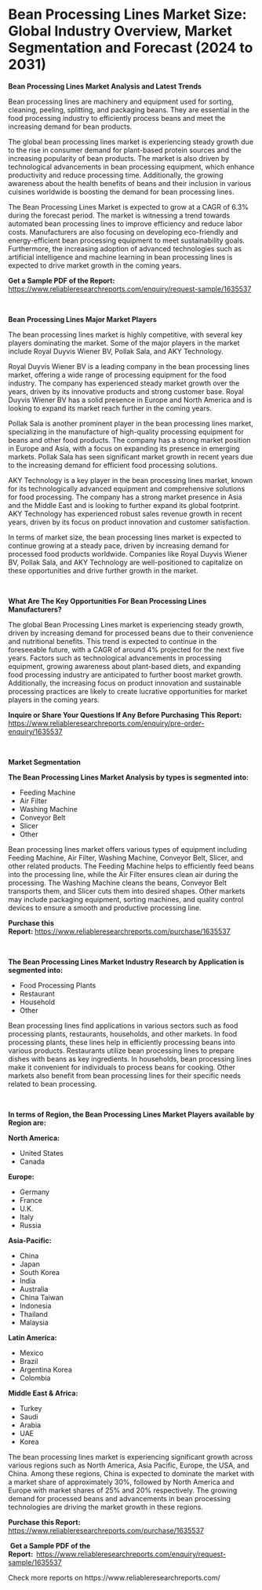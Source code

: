<p><h1>Bean Processing Lines Market Size: Global Industry Overview, Market Segmentation and Forecast (2024 to 2031)</h1></p><p><strong>Bean Processing Lines Market Analysis and Latest Trends</strong></p>
<p><p>Bean processing lines are machinery and equipment used for sorting, cleaning, peeling, splitting, and packaging beans. They are essential in the food processing industry to efficiently process beans and meet the increasing demand for bean products.</p><p>The global bean processing lines market is experiencing steady growth due to the rise in consumer demand for plant-based protein sources and the increasing popularity of bean products. The market is also driven by technological advancements in bean processing equipment, which enhance productivity and reduce processing time. Additionally, the growing awareness about the health benefits of beans and their inclusion in various cuisines worldwide is boosting the demand for bean processing lines.</p><p>The Bean Processing Lines Market is expected to grow at a CAGR of 6.3% during the forecast period. The market is witnessing a trend towards automated bean processing lines to improve efficiency and reduce labor costs. Manufacturers are also focusing on developing eco-friendly and energy-efficient bean processing equipment to meet sustainability goals. Furthermore, the increasing adoption of advanced technologies such as artificial intelligence and machine learning in bean processing lines is expected to drive market growth in the coming years.</p></p>
<p><strong>Get a Sample PDF of the Report:&nbsp;</strong> <a href="https://www.reliableresearchreports.com/enquiry/request-sample/1635537">https://www.reliableresearchreports.com/enquiry/request-sample/1635537</a></p>
<p>&nbsp;</p>
<p><strong>Bean Processing Lines Major Market Players</strong></p>
<p><p>The bean processing lines market is highly competitive, with several key players dominating the market. Some of the major players in the market include Royal Duyvis Wiener BV, Pollak Sala, and AKY Technology.</p><p>Royal Duyvis Wiener BV is a leading company in the bean processing lines market, offering a wide range of processing equipment for the food industry. The company has experienced steady market growth over the years, driven by its innovative products and strong customer base. Royal Duyvis Wiener BV has a solid presence in Europe and North America and is looking to expand its market reach further in the coming years.</p><p>Pollak Sala is another prominent player in the bean processing lines market, specializing in the manufacture of high-quality processing equipment for beans and other food products. The company has a strong market position in Europe and Asia, with a focus on expanding its presence in emerging markets. Pollak Sala has seen significant market growth in recent years due to the increasing demand for efficient food processing solutions.</p><p>AKY Technology is a key player in the bean processing lines market, known for its technologically advanced equipment and comprehensive solutions for food processing. The company has a strong market presence in Asia and the Middle East and is looking to further expand its global footprint. AKY Technology has experienced robust sales revenue growth in recent years, driven by its focus on product innovation and customer satisfaction.</p><p>In terms of market size, the bean processing lines market is expected to continue growing at a steady pace, driven by increasing demand for processed food products worldwide. Companies like Royal Duyvis Wiener BV, Pollak Sala, and AKY Technology are well-positioned to capitalize on these opportunities and drive further growth in the market.</p></p>
<p>&nbsp;</p>
<p><strong>What Are The Key Opportunities For Bean Processing Lines Manufacturers?</strong></p>
<p><p>The global Bean Processing Lines market is experiencing steady growth, driven by increasing demand for processed beans due to their convenience and nutritional benefits. This trend is expected to continue in the foreseeable future, with a CAGR of around 4% projected for the next five years. Factors such as technological advancements in processing equipment, growing awareness about plant-based diets, and expanding food processing industry are anticipated to further boost market growth. Additionally, the increasing focus on product innovation and sustainable processing practices are likely to create lucrative opportunities for market players in the coming years.</p></p>
<p><strong>Inquire or Share Your Questions If Any Before Purchasing This Report:</strong> <a href="https://www.reliableresearchreports.com/enquiry/pre-order-enquiry/1635537">https://www.reliableresearchreports.com/enquiry/pre-order-enquiry/1635537</a></p>
<p>&nbsp;</p>
<p><strong>Market Segmentation</strong></p>
<p><strong>The Bean Processing Lines Market Analysis by types is segmented into:</strong></p>
<p><ul><li>Feeding Machine</li><li>Air Filter</li><li>Washing Machine</li><li>Conveyor Belt</li><li>Slicer</li><li>Other</li></ul></p>
<p><p>Bean processing lines market offers various types of equipment including Feeding Machine, Air Filter, Washing Machine, Conveyor Belt, Slicer, and other related products. The Feeding Machine helps to efficiently feed beans into the processing line, while the Air Filter ensures clean air during the processing. The Washing Machine cleans the beans, Conveyor Belt transports them, and Slicer cuts them into desired shapes. Other markets may include packaging equipment, sorting machines, and quality control devices to ensure a smooth and productive processing line.</p></p>
<p><strong>Purchase this Report:&nbsp;</strong><a href="https://www.reliableresearchreports.com/purchase/1635537">https://www.reliableresearchreports.com/purchase/1635537</a></p>
<p>&nbsp;</p>
<p><strong>The Bean Processing Lines Market Industry Research by Application is segmented into:</strong></p>
<p><ul><li>Food Processing Plants</li><li>Restaurant</li><li>Household</li><li>Other</li></ul></p>
<p><p>Bean processing lines find applications in various sectors such as food processing plants, restaurants, households, and other markets. In food processing plants, these lines help in efficiently processing beans into various products. Restaurants utilize bean processing lines to prepare dishes with beans as key ingredients. In households, bean processing lines make it convenient for individuals to process beans for cooking. Other markets also benefit from bean processing lines for their specific needs related to bean processing.</p></p>
<p>&nbsp;</p>
<p><strong>In terms of Region, the Bean Processing Lines Market Players available by Region are:</strong></p>
<p>
    <p> <strong> North America: </strong>
        <ul>
            <li>United States</li>
            <li>Canada</li>
        </ul>
        </p> 
    <p> <strong> Europe: </strong>
        <ul>
            <li>Germany</li>
            <li>France</li>
            <li>U.K.</li>
            <li>Italy</li>
            <li>Russia</li>
        </ul>
        </p> 
    <p> <strong> Asia-Pacific: </strong>
        <ul>
            <li>China</li>
            <li>Japan</li>
            <li>South Korea</li>
            <li>India</li>
            <li>Australia</li>
            <li>China Taiwan</li>
            <li>Indonesia</li>
            <li>Thailand</li>
            <li>Malaysia</li>
        </ul>
        </p> 
    <p> <strong> Latin America: </strong>
        <ul>
            <li>Mexico</li>
            <li>Brazil</li>
            <li>Argentina Korea</li>
            <li>Colombia</li>
        </ul>
        </p> 
    <p> <strong> Middle East & Africa: </strong>
        <ul>
            <li>Turkey</li>
            <li>Saudi</li>
            <li>Arabia</li>
            <li>UAE</li>
            <li>Korea</li>
        </ul>
    </p>
    </p>
<p><p>The bean processing lines market is experiencing significant growth across various regions such as North America, Asia Pacific, Europe, the USA, and China. Among these regions, China is expected to dominate the market with a market share of approximately 30%, followed by North America and Europe with market shares of 25% and 20% respectively. The growing demand for processed beans and advancements in bean processing technologies are driving the market growth in these regions.</p></p>
<p><strong>Purchase this Report: </strong><a href="https://www.reliableresearchreports.com/purchase/1635537">https://www.reliableresearchreports.com/purchase/1635537</a></p>
<p>&nbsp;<strong>Get a Sample PDF of the Report:&nbsp;&nbsp;</strong><a href="https://www.reliableresearchreports.com/enquiry/request-sample/1635537">https://www.reliableresearchreports.com/enquiry/request-sample/1635537</a></p>
<p><strong></strong></p>
<p>Check more reports on https://www.reliableresearchreports.com/</p>